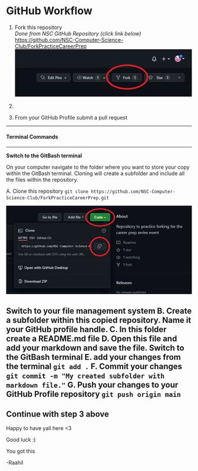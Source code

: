 
# GitHub Workflow

1. Fork this repository<br>
*Done from NSC GitHub Repository (click link below)*  
<a href="https://github.com/NSC-Computer-Science-Club/ForkPracticeCareerPrep" target="_blank">https://github.com/NSC-Computer-Science-Club/ForkPracticeCareerPrep</a>
![Highlighting Fork Button Location](readme_images/fork.png)

2.

3. From your GitHub Profile submit a pull request
---
#### Terminal Commands
---
**Switch to the GitBash terminal**

On your computer navigate to the folder where you want to store your copy within the GitBash terminal. Cloning will create a subfolder and include all the files within the repository.

A. Clone this repository `git clone https://github.com/NSC-Computer-Science-Club/ForkPracticeCareerPrep.git`

![Highlighting Cloning option in GitHub](readme_images/clone.png)

**Switch to your file management system**
B. Create a subfolder within this copied repository. Name it your GitHub profile handle.
C. In this folder create a README.md file
D. Open this file and add your markdown and save the file.
**Switch to the GitBash terminal**
E. add your changes from the terminal `git add .`
F. Commit your changes `git commit -m "My created subfolder with markdown file."`
G. Push your changes to your GitHub Profile repository `git push origin main`
---
Continue with step 3 above
---

Happy to have yall here <3

Good luck :)

You got this

-Raahil
